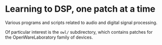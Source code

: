 # Learning to DSP, one patch at a time

Various programs and scripts related to audio and digital signal processing.

Of particular interest is the `owl/` subdirectory, which contains patches for the OpenWareLaboratory family of devices.
